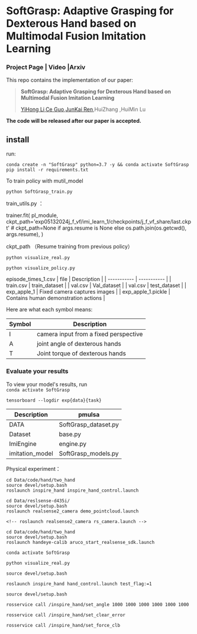 # SoftGrasp: Adaptive Grasping for Dexterous Hand based on Multimodal Fusion Imitation Learning

### Project Page | Video |Arxiv
This repo contains the implementation of our paper:
> **SoftGrasp: Adaptive Grasping for Dexterous Hand based on Multimodal Fusion Imitation Learning**
> 
> [YiHong Li](https://github.com/swagyiyi),[Ce Guo](https://github.com/henghenghahei849),[JunKai Ren](https://github.com/jkren6),HuiZhang ,HuiMin Lu
>

**The code  will be released after our paper  is accepted.**

## install
run:
```
conda create -n "SoftGrasp" python=3.7 -y && conda activate SoftGrasp
pip install -r requirements.txt
```

To train policy with mutil_model
```
python SoftGrasp_train.py
```
train_utils.py ：

 trainer.fit(
        pl_module,
        ckpt_path='exp05132024j_f_vf/imi_learn_1/checkpoints/j_f_vf_share/last.ckpt'
        # ckpt_path=None
        if args.resume is None
        else os.path.join(os.getcwd(), args.resume),
    )

ckpt_path （Resume training from previous policy）
```
python visualize_real.py 

python visualize_policy.py 
```
episode_times_1.csv
| file      | Description |
| ----------- | ----------- |
| train.csv                 | train_dataset                            |
| val.csv                   | Val_dataset                               |
| val.csv                   | test_dataset                               |
| exp_apple_1           | Fixed camera captures images                           |
| exp_apple_1.pickle    | Contains human demonstration actions        |


Here are what each symbol means:

| Symbol      | Description |
| ----------- | ----------- |
| I   | camera input from a fixed perspective        |
| A   | joint angle of dexterous hands |
| T   | Joint torque of dexterous hands |


### Evaluate your results
To view your model's results, run <br>
 ```conda activate SoftGrasp```
 
```tensorboard --logdir exp{data}{task}```

| Description   |     pmulsa      |
| -----------   |   -----------   | 
|DATA           | SoftGrasp_dataset.py  |
|Dataset        | base.py       |
|ImiEngine      | engine.py     |
|imitation_model| SoftGrasp_models.py |

Physical experiment：
```
cd Data/code/hand/two_hand
source devel/setup.bash
roslaunch inspire_hand inspire_hand_control.launch
```
```
cd Data/reslsense-d435i/
source devel/setup.bash
roslaunch realsense2_camera demo_pointcloud.launch

<!-- roslaunch realsense2_camera rs_camera.launch -->

cd Data/code/hand/two_hand
source devel/setup.bash
roslaunch handeye-calib aruco_start_realsense_sdk.launch

```

 ```conda activate SoftGrasp```

```python visualize_real.py ```

```
source devel/setup.bash

roslaunch inspire_hand hand_control.launch test_flag:=1

source devel/setup.bash

rosservice call /inspire_hand/set_angle 1000 1000 1000 1000 1000 1000

rosservice call /inspire_hand/set_clear_error

rosservice call /inspire_hand/set_force_clb
```
